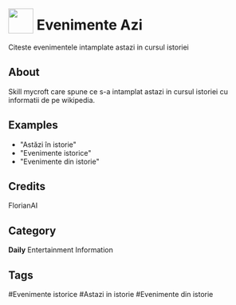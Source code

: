 # <img src="https://raw.githack.com/FortAwesome/Font-Awesome/master/svgs/solid/robot.svg" card_color="#22A7F0" width="50" height="50" style="vertical-align:bottom"/> Evenimente Azi
Citeste evenimentele intamplate astazi in cursul istoriei

## About
Skill mycroft care spune ce s-a intamplat astazi in cursul istoriei cu informatii de pe wikipedia.

## Examples
* "Astăzi în istorie"
* "Evenimente istorice"
* "Evenimente din istorie"

## Credits
FlorianAI

## Category
**Daily**
Entertainment
Information

## Tags
#Evenimente istorice
#Astazi in istorie
#Evenimente din istorie

